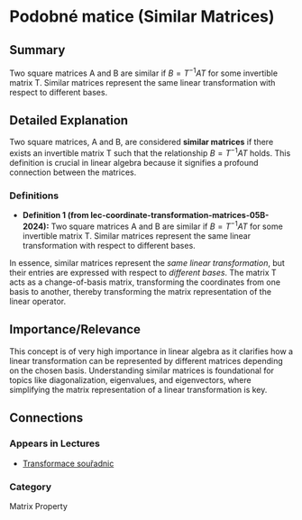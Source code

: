 # Podobné matice (Similar Matrices)

## Summary
Two square matrices A and B are similar if $B = T^{-1}AT$ for some invertible matrix T. Similar matrices represent the same linear transformation with respect to different bases.

## Detailed Explanation
Two square matrices, A and B, are considered **similar matrices** if there exists an invertible matrix T such that the relationship $B = T^{-1}AT$ holds. This definition is crucial in linear algebra because it signifies a profound connection between the matrices.

### Definitions
*   **Definition 1 (from lec-coordinate-transformation-matrices-05B-2024):** Two square matrices A and B are similar if $B = T^{-1}AT$ for some invertible matrix T. Similar matrices represent the same linear transformation with respect to different bases.

In essence, similar matrices represent the *same linear transformation*, but their entries are expressed with respect to *different bases*. The matrix T acts as a change-of-basis matrix, transforming the coordinates from one basis to another, thereby transforming the matrix representation of the linear operator.

## Importance/Relevance
This concept is of very high importance in linear algebra as it clarifies how a linear transformation can be represented by different matrices depending on the chosen basis. Understanding similar matrices is foundational for topics like diagonalization, eigenvalues, and eigenvectors, where simplifying the matrix representation of a linear transformation is key.

## Connections
### Appears in Lectures
*   [Transformace souřadnic](lec-coordinate-transformation-matrices-05B-2024)

### Category
Matrix Property